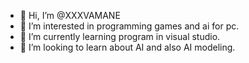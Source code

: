 - 👋 Hi, I’m @XXXVAMANE
- 👀 I’m interested in programming games and ai for pc.
- 🌱 I’m currently learning program in visual studio.
- 💞️ I’m looking to learn about AI and also AI modeling.
